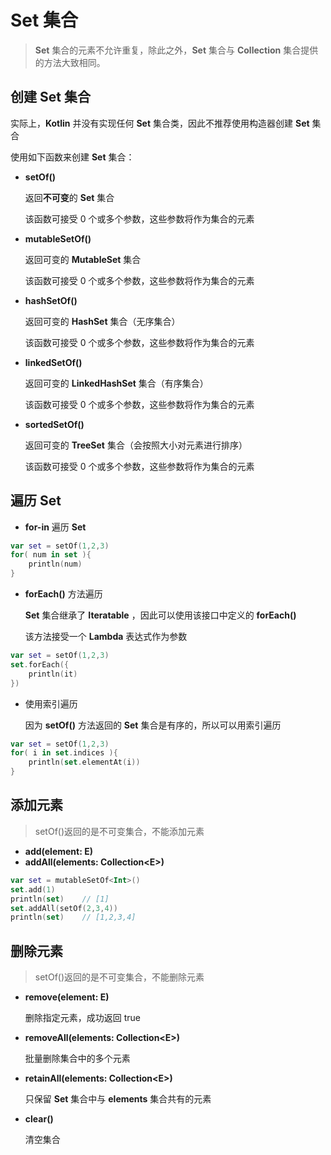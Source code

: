 # Set 集合

> **Set** 集合的元素不允许重复，除此之外，**Set** 集合与 **Collection** 集合提供的方法大致相同。

## 创建 Set 集合

实际上，**Kotlin** 并没有实现任何 **Set** 集合类，因此不推荐使用构造器创建 **Set** 集合

使用如下函数来创建 **Set** 集合：

* **setOf()**

    返回**不可变**的 **Set** 集合

    该函数可接受 0 个或多个参数，这些参数将作为集合的元素

    

* **mutableSetOf()**

    返回可变的 **MutableSet** 集合

    该函数可接受 0 个或多个参数，这些参数将作为集合的元素

    

* **hashSetOf()**

    返回可变的 **HashSet** 集合（无序集合）

    该函数可接受 0 个或多个参数，这些参数将作为集合的元素



* **linkedSetOf()**

    返回可变的 **LinkedHashSet** 集合（有序集合）

    该函数可接受 0 个或多个参数，这些参数将作为集合的元素



* **sortedSetOf()**

    返回可变的 **TreeSet** 集合（会按照大小对元素进行排序）

    该函数可接受 0 个或多个参数，这些参数将作为集合的元素

## 遍历 Set

* **for-in** 遍历 **Set**

~~~Kotlin
var set = setOf(1,2,3)
for( num in set ){
    println(num)
}
~~~

* **forEach()** 方法遍历

    **Set** 集合继承了 **Iteratable** ，因此可以使用该接口中定义的 **forEach()** 

    该方法接受一个 **Lambda** 表达式作为参数

~~~kotlin
var set = setOf(1,2,3)
set.forEach({
    println(it)
})
~~~

* 使用索引遍历

    因为 **setOf()** 方法返回的 **Set** 集合是有序的，所以可以用索引遍历

~~~kotlin
var set = setOf(1,2,3)
for( i in set.indices ){
    println(set.elementAt(i))
}
~~~

## 添加元素

> setOf()返回的是不可变集合，不能添加元素

* **add(element: E)**
* **addAll(elements: Collection\<E>)**

~~~kotlin
var set = mutableSetOf<Int>()
set.add(1)
println(set)	// [1]
set.addAll(setOf(2,3,4))
println(set)	// [1,2,3,4]
~~~

## 删除元素

> setOf()返回的是不可变集合，不能删除元素

* **remove(element: E)**

    删除指定元素，成功返回 true

* **removeAll(elements: Collection\<E>)**

    批量删除集合中的多个元素

* **retainAll(elements: Collection\<E>)**

    只保留 **Set** 集合中与 **elements** 集合共有的元素

* **clear()**

    清空集合